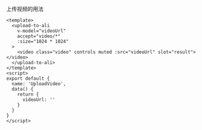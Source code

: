 上传视频的用法

```vue
<template>
  <upload-to-ali
    v-model="videoUrl"
    accept="video/*"
    :size="1024 * 1024"
  >
    <video class="video" controls muted :src="videoUrl" slot="result"></video>
  </upload-to-ali>
</template>
<script>
export default {
  name: 'UploadVideo',
  data() {
    return {
      videoUrl: ''
    }
  }
}
</script>
```

<style>
.video {
  position: absolute;
  top: 0;
  left: 0;
  width: 720px;
}
</style>

